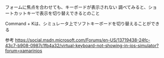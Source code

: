 フォームに焦点を合わせても、キーボードが表示されない
調べてみると、ショートカットキーで表示を切り替えできるとのこと

Command + Kは、シミュレータ上でソフトキーボードを切り替えることができる


参考
https://social.msdn.microsoft.com/Forums/en-US/13719438-24fc-43c7-b908-0987c1fb4a32/virtual-keyboard-not-showing-in-ios-simulator?forum=xamarinios
